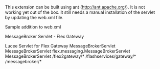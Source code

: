 This extension can be built using ant (http://ant.apache.org/). It is not working yet out of the box. it still needs a manual installation of the servlet by updating the web.xml file.

Sample addition to web.xml

MessageBroker Servlet - Flex Gateway
<!-- ===================================================================== -->
<!-- Lucee MessageBroker Servlet - Flex Gateway                            -->
<!-- - - - - - - - - - - - - - - - - - - - - - - - - - - - - - - - - - - - -->
<!-- * ATTENTION - ATENCION - ACHTUNG  -  ATTENTION - ATENCION - ACHTUNG * -->
<!-- - - - - - - - - - - - - - - - - - - - - - - - - - - - - - - - - - - - -->
<!-- messageBrokerId must be unique for each defintion of the MessageBroker-->
<!-- Servlet.  if you use the MessageBroker Servlet and define it in more  -->
<!-- than one xml file, you must uncomment the messageBrokerId init-param  -->
<!-- and set a different value in each definition.                         -->
<!-- - - - - - - - - - - - - - - - - - - - - - - - - - - - - - - - - - - - -->
<servlet id="MessageBrokerServlet">
  <description>Lucee Servlet for Flex Gateway</description>
  <servlet-name>MessageBrokerServlet</servlet-name>
  <display-name>MessageBrokerServlet</display-name>
  <servlet-class>flex.messaging.MessageBrokerServlet</servlet-class>
  <!-- init-param>
    <param-name>services.configuration.file</param-name>
    <param-value>/WEB-INF/flex/services-config.xml</param-value>
  </init-param !-->
  <!-- init-param>
    <param-name>messageBrokerId</param-name>
    <param-value>_default_</param-value>
  </init-param !-->
  <!-- load-on-startup>2</load-on-startup !-->
</servlet>

<servlet-mapping>
  <servlet-name>MessageBrokerServlet</servlet-name>
  <url-pattern>/flex2gateway/*</url-pattern>
  <url-pattern>/flashservices/gateway/*</url-pattern>
  <url-pattern>/messagebroker/*</url-pattern>
</servlet-mapping>
